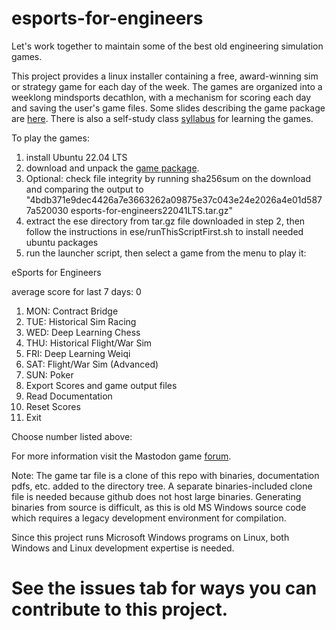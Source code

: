 # esports-for-engineers
Let's work together to maintain some of the best old engineering simulation games.  

This project provides a linux installer containing a free, award-winning sim or strategy game for each day of the week. The games are organized into a weeklong mindsports decathlon, with a mechanism for scoring each day and saving the user's game files.  Some slides describing the game package are [here](https://github.com/sim-museum/esports-for-engineers/blob/master/esports-for-engineers-brochure.pdf).  There is also a self-study class [syllabus](https://github.com/sim-museum/esports-for-engineers/blob/master/files/syllabusFor_eSportsForEngineers.pdf) for learning the games.

To play the games:
1. install Ubuntu 22.04 LTS
2. download and unpack the [game package](https://www.mediafire.com/file/1cz9zq1z54x7765/esports-for-engineers22041LTS.tar.gz/file).
3. Optional: check file integrity by running sha256sum on the download and comparing the output to "4bdb371e9dec4426a7e3663262a09875e37c043e24e2026a4e01d5877a520030  esports-for-engineers22041LTS.tar.gz"
3. extract the ese directory from tar.gz file downloaded in step 2, then follow the instructions in ese/runThisScriptFirst.sh to install needed ubuntu packages
4. run the launcher script, then select a game from the menu to play it:

eSports for Engineers

average score for last 7 days: 0

1. MON: Contract Bridge
2. TUE: Historical Sim Racing
3. WED: Deep Learning Chess
4. THU: Historical Flight/War Sim
5. FRI: Deep Learning Weiqi
6. SAT: Flight/War Sim (Advanced)
7. SUN: Poker
8. Export Scores and game output files
9. Read Documentation
10. Reset Scores
11. Exit

Choose number listed above:
  

For more information visit the Mastodon game [forum](https://fosstodon.org/@esports_for_engineers/followers). 

Note: The game tar file is a clone of this repo with binaries, documentation pdfs, etc. added to the directory tree.  A separate binaries-included clone file is needed because github does not host large binaries.  Generating binaries from source is difficult, as this is old MS Windows source code which requires a legacy development environment for compilation.

Since this project runs Microsoft Windows programs on Linux, both Windows and Linux development expertise is needed.  

# See the issues tab for ways you can contribute to this project.

